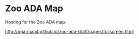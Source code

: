 Zoo ADA Map
=========

Hosting for the Zoo ADA map.

http://bgarman4.github.io/zoo-ada-draft/pages/fullscreen.html
